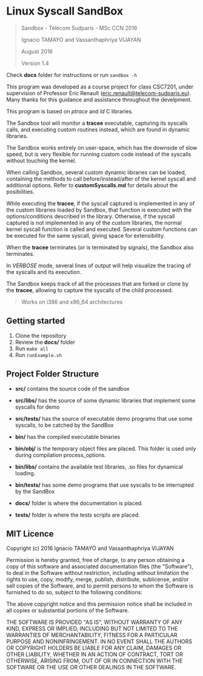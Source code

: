 Linux Syscall SandBox
=======

> Sandbox - Télécom Sudparis - MSc CCN 2016
>
> Ignacio TAMAYO and Vassanthaphriya VIJAYAN
>
> August 2016
>
> Version 1.4

Check **docs** folder for instructions or run `sandbox -h`

This program was developed as a course project for class CSC7201, under supervision of Professor Eric Renault (eric.renault@telecom-sudparis.eu).
Many thanks for this guidance and assistance throughout the develpment.

This program is based on *ptrace* and *ld* C libraries.

The Sandbox tool will monitor a **tracee** executable, capturing its syscalls calls, and executing custom routines instead, which are found in dynamic libraries.

The Sandbox works entirely on user-space, which has the downside of slow speed, but is very flexible for running custom code instead of the syscalls without touching the kernel.

When calling Sandbox, several custom dynamic libraries can be loaded, containing the methods to call before/instead/after of the kernel syscall and additional options. Refer to **customSyscalls.md** for details about the posibilities.

While executing the **tracee**, if the syscall captured is implemented in any of the custom libraries loaded by Sandbox, that function is executed with the options/conditions described in the library. Otherwise, if the syscall captured is not implemented in any of the custom libraries, the normal kernel syscall function is called and executed. Several custom functions can be executed for the same syscall, giving space for extensibility.

When the **tracee** terminates (or is terminated by signals), the Sandbox also terminates.

In *VERBOSE* mode, several lines of output will help visualize the tracing of the syscalls and its execution.

The Sandbox keeps track of all the processes that are forked or clone by the **tracee**, allowing to capture the syscalls of the child processed.

> Works on i386 and x86_64 architectures

Getting started
--------------

 1. Clone the repository
 1. Review the **docs/** folder
 1. Run `make all`
 1. Run `runExample.sh`

Project Folder Structure
--------------

 * **src/** contains the source code of the sandbox
  * **src/libs/** has the source of some dynamic libraries that implement some syscalls for demo
  * **src/tests/** has the source of executable demo programs that use some syscalls, to be catched by the SandBox

 * **bin/** has the compiled executable binaries
  * **bin/obj/**  is the temporary object files are placed. This folder is used only during compilation process_options.
  * **bin/libs/** contains the available test libraries, .so files for dynamical loading.
  * **bin/tests/** has some demo programs that use syscalls to be interrupted by the SandBox

 * **docs/** folder is where the documentation is placed.

 * **tests/** folder is where the tests scripts are placed.


MIT Licence
--------------
Copyright (c) 2016 Ignacio TAMAYO and Vassanthaphriya VIJAYAN

Permission is hereby granted, free of charge, to any person obtaining a copy of this software and associated documentation files (the "Software"), to deal
in the Software without restriction, including without limitation the rights to use, copy, modify, merge, publish, distribute, sublicense, and/or sell
copies of the Software, and to permit persons to whom the Software is furnished to do so, subject to the following conditions:

The above copyright notice and this permission notice shall be included in all copies or substantial portions of the Software.

THE SOFTWARE IS PROVIDED "AS IS", WITHOUT WARRANTY OF ANY KIND, EXPRESS OR IMPLIED, INCLUDING BUT NOT LIMITED TO THE WARRANTIES OF MERCHANTABILITY,
FITNESS FOR A PARTICULAR PURPOSE AND NONINFRINGEMENT. IN NO EVENT SHALL THE AUTHORS OR COPYRIGHT HOLDERS BE LIABLE FOR ANY CLAIM, DAMAGES OR OTHER
LIABILITY, WHETHER IN AN ACTION OF CONTRACT, TORT OR OTHERWISE, ARISING FROM, OUT OF OR IN CONNECTION WITH THE SOFTWARE OR THE USE OR OTHER DEALINGS IN THE
SOFTWARE.
